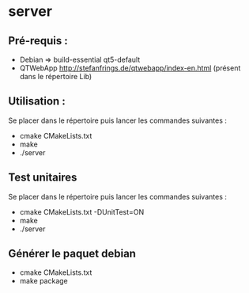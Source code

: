 # server

## Pré-requis :
* Debian => build-essential qt5-default
* QTWebApp http://stefanfrings.de/qtwebapp/index-en.html (présent dans le répertoire Lib)

## Utilisation :
Se placer dans le répertoire puis lancer les commandes suivantes :
* cmake CMakeLists.txt
* make
* ./server

## Test unitaires
Se placer dans le répertoire puis lancer les commandes suivantes :
* cmake CMakeLists.txt -DUnitTest=ON
* make
* ./server

## Générer le paquet debian
* cmake CMakeLists.txt
* make package